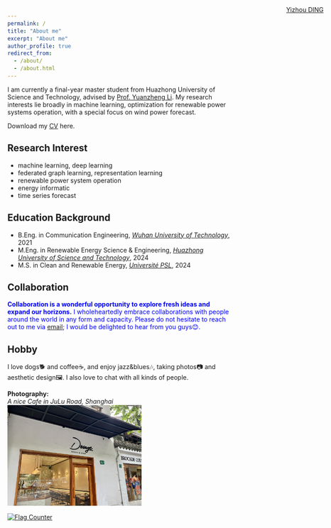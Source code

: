 ```yaml
---
permalink: /
title: "About me"
excerpt: "About me"
author_profile: true
redirect_from: 
  - /about/
  - /about.html
---
```


I am currently a final-year master student from Huazhong University of Science and Technology, advised by [Prof. Yuanzheng Li](https://ieeexplore.ieee.org/author/37085523933). My research interests lie broadly in machine learning, optimization for renewable power systems operation, with a special focus on wind power forecast.

<!-- Recently, I am developing structured neural network-based controllers with provably guarantees on stability and steady-state efficiency for large-scale systems. I’m also working on efficient algorithums to overcome the challenges on sample complexity and explorations in learning for real-world applications (e.g., power systems). -->

<i class="fa fa-download" aria-hidden="true"></i> Download my [CV](http://jasonmils.github.io/files/CV_YizhouDing.pdf) here.

Research Interest
-----
- machine learning, deep learning
- federated graph learning, representation learning
- renewable power system operation
- energy informatic
- time series forecast

Education Background
-----
*  <i class="fa fa-graduation-cap" aria-hidden="true"></i> B.Eng. in Communication Engineering, [*Wuhan University of Technology*](https://www.whut.edu.cn/), 2021
*  <i class="fa fa-graduation-cap" aria-hidden="true"></i> M.Eng. in Renewable Energy Science & Engineering, [*Huazhong University of Science and Technology*](https://www.hust.edu.cn/), 2024
*  <i class="fa fa-graduation-cap" aria-hidden="true"></i> M.S. in Clean and Renewable Energy, [*Université PSL*](https://psl.eu/en), 2024

Collaboration
-----
<!-- Collaboration always embark new ideas. I’m open to any forms of collaborations. Please feel free to drop me an [email](jasondean910@outlook.com) if you are interested😊.  -->

<span style="color:blue">**Collaboration is a wonderful opportunity to explore fresh ideas and expand our horizons.** I wholeheartedly embrace collaborations with people around the world in any form and capacity. Please do not hesitate to reach out to me via [email](jasondean910@outlook.com); I would be delighted to hear from you guys😊.</span>

Hobby
-----
I love dogs🐕 and coffee☕, and enjoy jazz&blues🎶, taking photos📷 and aesthetic design🖼️. I also love to chat with all kinds of people.

**Photography:**
<br/>*A nice Cafe in JuLu Road, Shanghai*
<br/><img src='/images/SH.jpg' width='60%'>

<!-- <script src="https://platform.linkedin.com/badges/js/profile.js" async defer type="text/javascript"></script>
<div class="badge-base LI-profile-badge" data-locale="en_US" data-size="medium" data-theme="light" data-type="VERTICAL" data-vanity="yizhou-ding-a058781b2" data-version="v1"><a class="badge-base__link LI-simple-link" href="https://cn.linkedin.com/in/yizhou-ding-a058781b2?trk=profile-badge">Yizhou DING</a></div> -->

<style> .badge-base { position: fixed; right: 20px; top: 50px; } </style> 
<script src="https://platform.linkedin.com/badges/js/profile.js" async defer type="text/javascript"></script> 
<style> .linkedin-profile-badge { font-size: inherit; } </style>
<div class="badge-base LI-profile-badge" data-locale="en_US" data-size="small" data-theme="light" data-type="VERTICAL" data-vanity="yizhou-ding-a058781b2" data-version="v1"> <a class="badge-base__link LI-simple-link" href="https://cn.linkedin.com/in/yizhou-ding-a058781b2?trk=profile-badge">Yizhou DING</a> </div>

<head> 
    <script defer src="https://use.fontawesome.com/releases/v5.0.13/js/all.js"></script> 
    <script defer src="https://use.fontawesome.com/releases/v5.0.13/js/v4-shims.js"></script> 
</head> 
<link rel="stylesheet" href="https://use.fontawesome.com/releases/v5.0.13/css/all.css">

<a href="https://info.flagcounter.com/jgt8"><img src="https://s01.flagcounter.com/count2/jgt8/bg_FFFFFF/txt_000000/border_CCCCCC/columns_4/maxflags_12/viewers_0/labels_1/pageviews_1/flags_0/percent_0/" alt="Flag Counter" border="0"></a>

<!-- <script src="https://cdn.jsdelivr.net/npm/darkmode-js@1.3.4/lib/darkmode-js.min.js"></script>
<script>
  new Darkmode().showWidget();
</script> -->